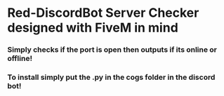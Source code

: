 # Red-DiscordBot Server Checker designed with FiveM in mind
### Simply checks if the port is open then outputs if its online or offline!
### To install simply put the .py in the cogs folder in the discord bot!



